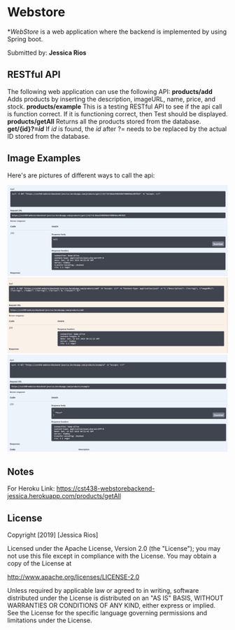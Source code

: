 # Webstore

**WebStore* is a web application where the backend is implemented by using Spring boot.

Submitted by: **Jessica Rios**

## RESTful API
The following web application can use the following API:
**products/add**
Adds products by inserting the description, imageURL, name, price, and stock.
**products/example**
This is a testing RESTful API to see if the api call is function correct. If it is functioning correct, then Test should be displayed.
**products/getAll**
Returns all the products stored from the database.
**get/{id}?=_id_**
If _id_ is found, the _id_ after ?= needs to be replaced by the actual ID stored from the database.

## Image Examples

Here's are pictures of different ways to call the api:

<img src='getId.jpeg' title='Example of how to get ID' width='' alt='Img of getID' />
<img src='getAdd.jpeg' title='Example of how to get Add' width='' alt='Img of getAdd' />
<img src='example.jpeg' title='Example of "example"' width='' alt='Img of Example' />

## Notes
For Heroku Link:
<a href="https://cst438-webstorebackend-jessica.herokuapp.com/products/getAll">https://cst438-webstorebackend-jessica.herokuapp.com/products/getAll</a>

## License

Copyright [2019] [Jessica Rios]

Licensed under the Apache License, Version 2.0 (the "License");
you may not use this file except in compliance with the License.
You may obtain a copy of the License at

http://www.apache.org/licenses/LICENSE-2.0

Unless required by applicable law or agreed to in writing, software
distributed under the License is distributed on an "AS IS" BASIS,
WITHOUT WARRANTIES OR CONDITIONS OF ANY KIND, either express or implied.
See the License for the specific language governing permissions and
limitations under the License.
